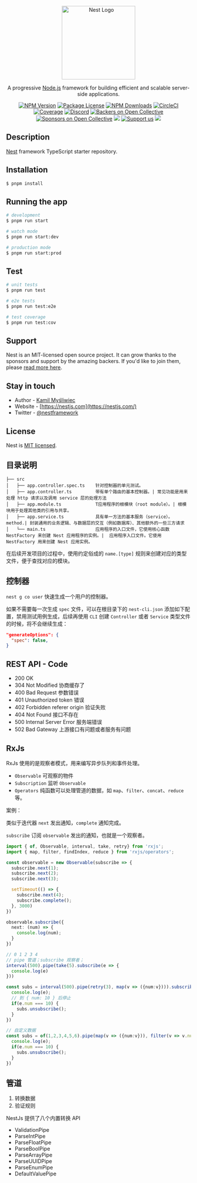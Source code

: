 <p align="center">
  <a href="http://nestjs.com/" target="blank"><img src="https://nestjs.com/img/logo-small.svg" width="200" alt="Nest Logo" /></a>
</p>

[circleci-image]: https://img.shields.io/circleci/build/github/nestjs/nest/master?token=abc123def456
[circleci-url]: https://circleci.com/gh/nestjs/nest

  <p align="center">A progressive <a href="http://nodejs.org" target="_blank">Node.js</a> framework for building efficient and scalable server-side applications.</p>
    <p align="center">
<a href="https://www.npmjs.com/~nestjscore" target="_blank"><img src="https://img.shields.io/npm/v/@nestjs/core.svg" alt="NPM Version" /></a>
<a href="https://www.npmjs.com/~nestjscore" target="_blank"><img src="https://img.shields.io/npm/l/@nestjs/core.svg" alt="Package License" /></a>
<a href="https://www.npmjs.com/~nestjscore" target="_blank"><img src="https://img.shields.io/npm/dm/@nestjs/common.svg" alt="NPM Downloads" /></a>
<a href="https://circleci.com/gh/nestjs/nest" target="_blank"><img src="https://img.shields.io/circleci/build/github/nestjs/nest/master" alt="CircleCI" /></a>
<a href="https://coveralls.io/github/nestjs/nest?branch=master" target="_blank"><img src="https://coveralls.io/repos/github/nestjs/nest/badge.svg?branch=master#9" alt="Coverage" /></a>
<a href="https://discord.gg/G7Qnnhy" target="_blank"><img src="https://img.shields.io/badge/discord-online-brightgreen.svg" alt="Discord"/></a>
<a href="https://opencollective.com/nest#backer" target="_blank"><img src="https://opencollective.com/nest/backers/badge.svg" alt="Backers on Open Collective" /></a>
<a href="https://opencollective.com/nest#sponsor" target="_blank"><img src="https://opencollective.com/nest/sponsors/badge.svg" alt="Sponsors on Open Collective" /></a>
  <a href="https://paypal.me/kamilmysliwiec" target="_blank"><img src="https://img.shields.io/badge/Donate-PayPal-ff3f59.svg"/></a>
    <a href="https://opencollective.com/nest#sponsor"  target="_blank"><img src="https://img.shields.io/badge/Support%20us-Open%20Collective-41B883.svg" alt="Support us"></a>
  <a href="https://twitter.com/nestframework" target="_blank"><img src="https://img.shields.io/twitter/follow/nestframework.svg?style=social&label=Follow"></a>
</p>
  <!--[![Backers on Open Collective](https://opencollective.com/nest/backers/badge.svg)](https://opencollective.com/nest#backer)
  [![Sponsors on Open Collective](https://opencollective.com/nest/sponsors/badge.svg)](https://opencollective.com/nest#sponsor)-->

## Description

[Nest](https://github.com/nestjs/nest) framework TypeScript starter repository.

## Installation

```bash
$ pnpm install
```

## Running the app

```bash
# development
$ pnpm run start

# watch mode
$ pnpm run start:dev

# production mode
$ pnpm run start:prod
```

## Test

```bash
# unit tests
$ pnpm run test

# e2e tests
$ pnpm run test:e2e

# test coverage
$ pnpm run test:cov
```

## Support

Nest is an MIT-licensed open source project. It can grow thanks to the sponsors and support by the amazing backers. If you'd like to join them, please [read more here](https://docs.nestjs.com/support).

## Stay in touch

- Author - [Kamil Myśliwiec](https://kamilmysliwiec.com)
- Website - [https://nestjs.com](https://nestjs.com/)
- Twitter - [@nestframework](https://twitter.com/nestframework)

## License

Nest is [MIT licensed](LICENSE).

## 目录说明

```tree
├── src
│   ├── app.controller.spec.ts    针对控制器的单元测试。
│   ├── app.controller.ts         带有单个路由的基本控制器。| 常见功能是用来处理 http 请求以及调用 service 层的处理方法
│   ├── app.module.ts             T应用程序的根模块（root module）。| 根模块用于处理其他类的引用与共享。
│   ├── app.service.ts            具有单一方法的基本服务（service）。 method.| 封装通用的业务逻辑、与数据层的交互（例如数据库）、其他额外的一些三方请求
│   └── main.ts                   应用程序的入口文件，它使用核心函数 NestFactory 来创建 Nest 应用程序的实例。|	应用程序入口文件。它使用 NestFactory 用来创建 Nest 应用实例。
```

在后续开发项目的过程中，使用约定俗成的 `name.[type]` 规则来创建对应的类型文件，便于查找对应的模块。

## 控制器

`nest g co user` 快速生成一个用户的控制器。

如果不需要每一次生成 `spec` 文件，可以在根目录下的 `nest-cli.json` 添加如下配置，禁用测试用例生成，后续再使用 `CLI` 创建 `Controller` 或者 `Service` 类型文件的时候，将不会继续生成：

```json
"generateOptions": {
  "spec": false,
}
```

## REST API - Code

- 200 OK
- 304 Not Modified 协商缓存了
- 400 Bad Request 参数错误
- 401 Unauthorized token 错误
- 402 Forbidden referer origin 验证失败
- 404 Not Found 接口不存在
- 500 Internal Server Error 服务端错误
- 502 Bad Gateway 上游接口有问题或者服务有问题

## RxJs

RxJs 使用的是观察者模式，用来编写异步队列和事件处理。

- `Observable` 可观察的物件
- `Subscription` 监听 `Observable`
- `Operators` 纯函数可以处理管道的数据，如 `map`、`filter`、`concat`、`reduce` 等。

案例：

类似于迭代器 `next` 发出通知，`complete` 通知完成。

`subscribe` 订阅 `observable` 发出的通知，也就是一个观察者。

```ts
import { of, Observable, interval, take, retry} from 'rxjs';
import { map, filter, findIndex, reduce } from 'rxjs/operators';

const observable = new Observable(subscribe => {
  subscribe.next(1);
  subscribe.next(2);
  subscribe.next(3);

  setTimeout(() => {
    subscribe.next(4);
    subscribe.complete();
  }, 3000)
})

observable.subscribe({
  next: (num) => {
    console.log(num);
  }
})

// 0 1 2 3 4
// pipe 管道；subscribe 观察者；
interval(500).pipe(take(5).subscribe(e => {
  console.log(e)
}))

const subs = interval(500).pipe(retry(3), map(v => ({num:v}))).subscribe(e => {
  console.log(e);
  // 到 { num: 10 } 后停止
  if(e.num === 10) {
    subs.unsubscribe();
  }
})

// 自定义数据
const subs = of(1,2,3,4,5,6).pipe(map(v => ({num:v})), filter(v => v.num % 2 == 0)).subscribe(e => {
  console.log(e);
  if(e.num === 10) {
    subs.unsubscribe();
  }
})
```

## 管道

1. 转换数据
2. 验证规则

NestJs 提供了八个内置转换 API

- ValidationPipe
- ParseIntPipe
- ParseFloatPipe
- ParseBoolPipe
- ParseArrayPipe
- ParseUUIDPipe
- ParseEnumPipe
- DefaultValuePipe


